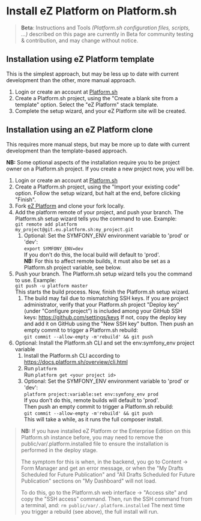 # Install eZ Platform on Platform.sh

> **Beta**: Instructions and Tools *(Platform.sh configuration files, scripts, ...)* described on this page are currently in Beta for community testing & contribution, and may change without notice.

## Installation using eZ Platform template
This is the simplest approach, but may be less up to date with current development than the other, more manual approach.

1. Login or create an account at [Platform.sh](https://platform.sh)
1. Create a Platform.sh project, using the "Create a blank site from a template" option. Select the "eZ Platform" stack template.
1. Complete the setup wizard, and your eZ Platform site will be created.

## Installation using an eZ Platform clone
This requires more manual steps, but may be more up to date with current development than the template-based approach.

**NB:** Some optional aspects of the installation require you to be project owner on a Platform.sh project. If you create a new project now, you will be.

1. Login or create an account at [Platform.sh](https://platform.sh)
1. Create a Platform.sh project, using the "Import your existing code" option. Follow the setup wizard, but halt at the end, before clicking "Finish".
1. Fork [eZ Platform](https://github.com/ezsystems/ezplatform/) and clone your fork locally.
1. Add the platform remote of your project, and push your branch. The Platform.sh setup wizard tells you the command to use. Example:  
   `git remote add platform my_project@git.eu.platform.sh:my_project.git`  
   1. Optional: Set the SYMFONY_ENV environment variable to 'prod' or 'dev':  
      `export SYMFONY_ENV=dev`  
      If you don't do this, the local build will default to 'prod'.  
      **NB:** For this to affect remote builds, it must also be set as a Platform.sh project variable, see below.
1. Push your branch. The Platform.sh setup wizard tells you the command to use. Example:  
   `git push -u platform master`  
   This starts the build process. Now, finish the Platform.sh setup wizard.
   1. The build may fail due to mismatching SSH keys. If you are project administrator, verify that your Platform.sh project "Deploy key" (under "Configure project") is included among your GitHub SSH keys: https://github.com/settings/keys If not, copy the deploy key and add it on GitHub using the "New SSH key" button. Then push an empty commit to trigger a Platform.sh rebuild:  
      `git commit --allow-empty -m'rebuild' && git push`
1. Optional: Install the Platform.sh CLI and set the env:symfony_env project variable
   1. Install the Platform.sh CLI according to https://docs.platform.sh/overview/cli.html
   1. Run `platform`  
      Run `platform get <your project id>`
   1. Optional: Set the SYMFONY_ENV environment variable to 'prod' or 'dev':  
      `platform project:variable:set env:symfony_env prod`  
      If you don't do this, remote builds will default to 'prod'.  
      Then push an empty commit to trigger a Platform.sh rebuild:  
      `git commit --allow-empty -m'rebuild' && git push`  
      This will take a while, as it runs the full composer install.

> **NB:** If you have installed eZ Platform or the Enterprise Edition on this Platform.sh instance before, you may need to remove the public/var/.platform.installed file to ensure the installation is performed in the deploy stage.
>
> The symptom for this is when, in the backend, you go to Content -> Form Manager and get an error message, or when the "My Drafts Scheduled for Future Publication" and "All Drafts Scheduled for Future Publication" sections on "My Dashboard" will not load.
>
> To do this, go to the Platform.sh web interface -> "Access site" and copy the "SSH access" command. Then, run the SSH command from a terminal, and:
> `rm public/var/.platform.installed`
> The next time you trigger a rebuild (see above), the full install will run.
